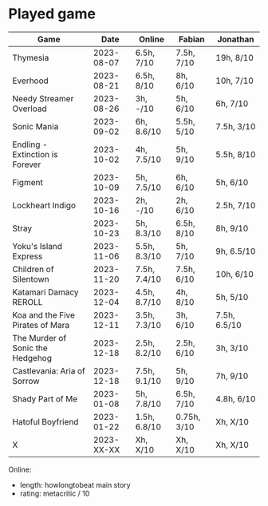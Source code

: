 # Played game

| Game                             | Date       | Online       | Fabian      | Jonathan     |
|---                               |---         |---           |---          |---           |
| Thymesia                         | 2023-08-07 | 6.5h,   7/10 |  7.5h, 7/10 |  19h,   8/10 |
| Everhood                         | 2023-08-21 | 6.5h,   8/10 |    8h, 6/10 |  10h,   7/10 |
| Needy Streamer Overload          | 2023-08-26 |   3h,   -/10 |    5h, 6/10 |   6h,   7/10 |
| Sonic Mania                      | 2023-09-02 |   6h, 8.6/10 |  5.5h, 5/10 | 7.5h,   3/10 |
| Endling - Extinction is Forever  | 2023-10-02 |   4h, 7.5/10 |    5h, 9/10 | 5.5h,   8/10 |
| Figment                          | 2023-10-09 |   5h, 7.5/10 |    6h, 6/10 |   5h,   6/10 |
| Lockheart Indigo                 | 2023-10-16 |   2h,   -/10 |    2h, 6/10 | 2.5h,   7/10 |
| Stray                            | 2023-10-23 |   5h, 8.3/10 |  6.5h, 8/10 |   8h,   9/10 |
| Yoku's Island Express            | 2023-11-06 | 5.5h, 8.3/10 |    5h, 7/10 |   9h, 6.5/10 |
| Children of Silentown            | 2023-11-20 | 7.5h, 7.4/10 |  7.5h, 6/10 |  10h,   6/10 |
| Katamari Damacy REROLL           | 2023-12-04 | 4.5h, 8.7/10 |    4h, 8/10 |   5h,   5/10 |
| Koa and the Five Pirates of Mara | 2023-12-11 | 3.5h, 7.3/10 |    3h, 6/10 | 7.5h, 6.5/10 |
| The Murder of Sonic the Hedgehog | 2023-12-18 | 2.5h, 8.2/10 |  2.5h, 6/10 |   3h,   3/10 |
| Castlevania: Aria of Sorrow      | 2023-12-18 | 7.5h, 9.1/10 |    5h, 9/10 |   7h,   9/10 |
| Shady Part of Me                 | 2023-01-08 |   5h, 7.8/10 |  6.5h, 7/10 | 4.8h,   6/10 |
| Hatoful Boyfriend                | 2023-01-22 | 1.5h, 6.8/10 | 0.75h, 3/10 |   Xh,   X/10 |
| X                                | 2023-XX-XX |   Xh,   X/10 |    Xh, X/10 |   Xh,   X/10 |

Online:
- length: howlongtobeat main story
- rating: metacritic / 10
